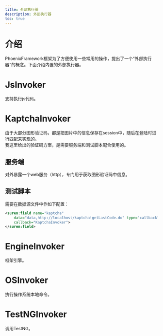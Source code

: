 ```yaml
---
title: 外部执行器
description: 外部执行器
toc: true
---
```


# 介绍
PhoenixFramework框架为了方便使用一些常用的操作，提出了一个“外部执行器”的概念。下面介绍内置的外部执行器。

# JsInvoker
支持执行js代码。

# KaptchaInvoker
由于大部分图形验证码，都是把图片中的信息保存在session中，随后在登陆时进行匹配来实现的。  
我这里给出的验证码方案，是需要服务端和测试脚本配合使用的。
## 服务端
对外暴露一个web服务（http），专门用于获取图形验证码中信息。
## 测试脚本
需要在数据源文件中作如下配置：
````xml
<suren:field name="kaptcha"
	data="data,http://localhost/kaptcha!getLastCode.do" type="callback"
	callback="KaptchaInvoker">
</suren:field>
````

# EngineInvoker
框架引擎。

# OSInvoker
执行操作系统本地命令。

# TestNGInvoker
调用TestNG。